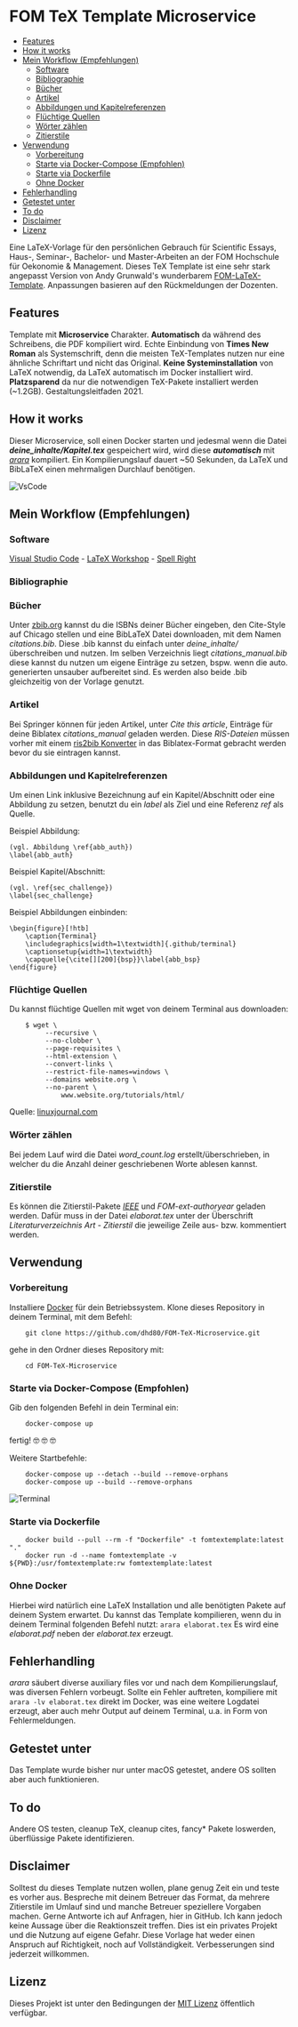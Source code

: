 # FOM TeX Template Microservice
- [Features](#features)
- [How it works](#how-it-works)
- [Mein Workflow (Empfehlungen)](#mein-workflow--empfehlungen-)
  * [Software](#software)
  * [Bibliographie](#bibliographie)
  * [Bücher](#b-cher)
  * [Artikel](#artikel)
  * [Abbildungen und Kapitelreferenzen](#abbildungen-und-kapitelreferenzen)
  * [Flüchtige Quellen](#fl-chtige-quellen)
  * [Wörter zählen](#w-rter-z-hlen)
  * [Zitierstile](#zitierstile)
- [Verwendung](#verwendung)
  * [Vorbereitung](#vorbereitung)
  * [Starte via Docker-Compose (Empfohlen)](#starte-via-docker-compose--empfohlen-)
  * [Starte via Dockerfile](#starte-via-dockerfile)
  * [Ohne Docker](#ohne-docker)
- [Fehlerhandling](#fehlerhandling)
- [Getestet unter](#getestet-unter)
- [To do](#to-do)
- [Disclaimer](#disclaimer)
- [Lizenz](#lizenz)

Eine LaTeX-Vorlage für den persönlichen Gebrauch für Scientific Essays, Haus-, Seminar-, Bachelor- und Master-Arbeiten an der FOM Hochschule für Oekonomie & Management. Dieses TeX Template ist eine sehr stark angepasst Version von Andy Grunwald's wunderbarem [FOM-LaTeX-Template](https://github.com/andygrunwald/FOM-LaTeX-Template). Anpassungen basieren auf den Rückmeldungen der Dozenten.

## Features
Template mit **Microservice** Charakter. **Automatisch** da während des Schreibens, die PDF kompiliert wird. Echte Einbindung von **Times New Roman** als Systemschrift, denn die meisten TeX-Templates nutzen nur eine ähnliche Schriftart und nicht das Original. **Keine Systeminstallation** von LaTeX notwendig, da LaTeX automatisch im Docker installiert wird. **Platzsparend** da nur die notwendigen TeX-Pakete installiert werden (~1.2GB). Gestaltungsleitfaden 2021.

## How it works
Dieser Microservice, soll einen Docker starten und jedesmal wenn die Datei _**deine\_inhalte/Kapitel.tex**_ gespeichert wird, wird diese  _**automatisch**_ mit [_arara_](https://github.com/cereda/arara) kompiliert. Ein Kompilierungslauf dauert ~50 Sekunden, da LaTeX und BibLaTeX einen mehrmaligen Durchlauf benötigen.

![VsCode](.github/vscode.png)

## Mein Workflow (Empfehlungen)
### Software
[Visual Studio Code](https://code.visualstudio.com/download) - 
[LaTeX Workshop](https://marketplace.visualstudio.com/items?itemName=James-Yu.latex-workshop) - 
[Spell Right](https://marketplace.visualstudio.com/items?itemName=ban.spellright)

### Bibliographie
### Bücher
Unter [zbib.org](https://zbib.org) kannst du die ISBNs deiner Bücher eingeben, den Cite-Style auf Chicago stellen und eine BibLaTeX Datei downloaden, mit dem Namen _citations.bib_. Diese .bib kannst du einfach unter _deine_inhalte/_ überschreiben und nutzen. Im selben Verzeichnis liegt _citations_manual.bib_ diese kannst du nutzen um eigene Einträge zu setzen, bspw. wenn die auto. generierten unsauber aufbereitet sind. Es werden also beide .bib gleichzeitig von der Vorlage genutzt.

### Artikel
Bei Springer können für jeden Artikel, unter _Cite this article_, Einträge für deine Biblatex _citations_manual_ geladen werden. Diese _RIS-Dateien_ müssen vorher mit einem [ris2bib Konverter](https://www.bruot.org/ris2bib/) in das Biblatex-Format gebracht werden bevor du sie eintragen kannst.

### Abbildungen und Kapitelreferenzen
Um einen Link inklusive Bezeichnung auf ein Kapitel/Abschnitt oder eine Abbildung zu setzen, benutzt du ein _label_ als Ziel und eine Referenz _ref_ als Quelle.

Beispiel Abbildung:
        
    (vgl. Abbildung \ref{abb_auth})
    \label{abb_auth}

Beispiel Kapitel/Abschnitt:

    (vgl. \ref{sec_challenge})
    \label{sec_challenge}

Beispiel Abbildungen einbinden:

    \begin{figure}[!htb]
        \caption{Terminal}
        \includegraphics[width=1\textwidth]{.github/terminal}
        \captionsetup{width=1\textwidth}
        \capquelle{\cite[][200]{bsp}}\label{abb_bsp}
    \end{figure}

### Flüchtige Quellen
Du kannst flüchtige Quellen mit wget von deinem Terminal aus downloaden:

        $ wget \
             --recursive \
             --no-clobber \
             --page-requisites \
             --html-extension \
             --convert-links \
             --restrict-file-names=windows \
             --domains website.org \
             --no-parent \
                 www.website.org/tutorials/html/
Quelle: [linuxjournal.com](https://www.linuxjournal.com/content/downloading-entire-web-site-wget)

### Wörter zählen
Bei jedem Lauf wird die Datei _word_count.log_ erstellt/überschrieben, in welcher du die Anzahl deiner geschriebenen Worte ablesen kannst.

### Zitierstile
Es können die Zitierstil-Pakete [_IEEE_](https://ctan.net/macros/latex/contrib/biblatex-contrib/biblatex-ieee/biblatex-ieee.pdf) und _FOM-ext-authoryear_ geladen werden. Dafür muss in der Datei _elaborat.tex_ unter der Überschrift _Literaturverzeichnis Art - Zitierstil_ die jeweilige Zeile aus- bzw. kommentiert werden.

## Verwendung
### Vorbereitung
Installiere [Docker](https://docs.docker.com/get-docker/) für dein Betriebssystem. Klone dieses Repository in deinem Terminal, mit dem Befehl:

        git clone https://github.com/dhd80/FOM-TeX-Microservice.git

gehe in den Ordner dieses Repository mit:

        cd FOM-TeX-Microservice

### Starte via Docker-Compose (Empfohlen)
Gib den folgenden Befehl in dein Terminal ein:

        docker-compose up

fertig! 🤓 🤓 🤓 

Weitere Startbefehle:   

        docker-compose up --detach --build --remove-orphans
        docker-compose up --build --remove-orphans

![Terminal](.github/terminal.png)

### Starte via Dockerfile
        docker build --pull --rm -f "Dockerfile" -t fomtextemplate:latest "."
        docker run -d --name fomtextemplate -v ${PWD}:/usr/fomtextemplate:rw fomtextemplate:latest

### Ohne Docker
Hierbei wird natürlich eine LaTeX Installation und alle benötigten Pakete auf deinem System erwartet. Du kannst das Template kompilieren, wenn du in deinem Terminal folgenden Befehl nutzt: ``arara elaborat.tex`` Es wird eine _elaborat.pdf_ neben der _elaborat.tex_ erzeugt.

## Fehlerhandling
_arara_ säubert diverse auxiliary files vor und nach dem Kompilierungslauf, was diversen Fehlern vorbeugt. Sollte ein Fehler auftreten, kompiliere mit ``arara -lv elaborat.tex`` direkt im Docker, was eine weitere Logdatei erzeugt, aber auch mehr Output auf deinem Terminal, u.a. in Form von Fehlermeldungen.

## Getestet unter
Das Template wurde bisher nur unter macOS getestet, andere OS sollten aber auch funktionieren.

## To do
Andere OS testen, cleanup TeX, cleanup cites, fancy* Pakete loswerden, überflüssige Pakete identifizieren.

## Disclaimer
Solltest du dieses Template nutzen wollen, plane genug Zeit ein und teste es vorher aus. Bespreche mit deinem Betreuer das Format, da mehrere Zitierstile im Umlauf sind und manche Betreuer speziellere Vorgaben machen. Gerne Antworte ich auf Anfragen, hier in GitHub. Ich kann jedoch keine Aussage über die Reaktionszeit treffen. Dies ist ein privates Projekt und die Nutzung auf eigene Gefahr. Diese Vorlage hat weder einen Anspruch auf Richtigkeit, noch auf Vollständigkeit. Verbesserungen sind jederzeit willkommen.

## Lizenz
Dieses Projekt ist unter den Bedingungen der [MIT Lizenz](http://en.wikipedia.org/wiki/MIT_License) öffentlich verfügbar.

